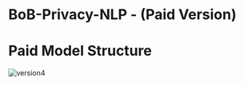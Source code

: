 # BoB-Privacy-NLP - (Paid Version)


# Paid Model Structure
![version4](https://github.com/S-SIRIUS/BoB-NLP/assets/109223193/03103579-8e22-4a77-8bbe-8e8f2a414e3e)





